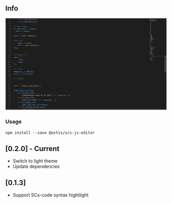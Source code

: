## Info

![Screenshot](https://github.com/deniskoronchik/scs-js/raw/dev/docs/screen.png)


### Usage

```
npm install --save @ostis/scs-js-editor
```

## [0.2.0] - Current

- Switch to light theme
- Update dependencies

## [0.1.3]

 - Support SCs-code syntax hightlight